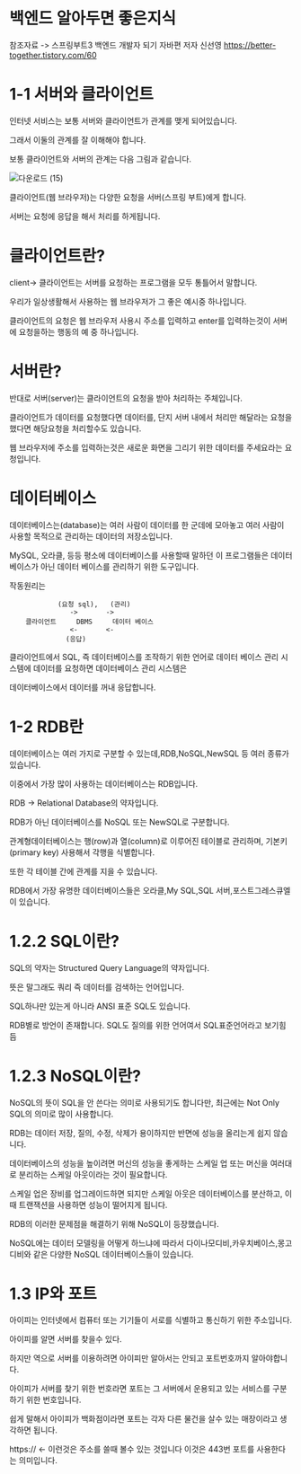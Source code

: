 백엔드 알아두면 좋은지식
===

참조자료 -> 스프링부트3 백엔드 개발자 되기 자바편 저자 신선영
https://better-together.tistory.com/60

1-1 서버와 클라이언트
===

인터넷 서비스는 보통 서버와 클라이언트가 관계를 맺게 되어있습니다.

그래서 이둘의 관계를 잘 이해해야 합니다.

보통 클라이언트와 서버의 관계는 다음 그림과 같습니다.

![다운로드 (15)](https://github.com/kmh0128/SpringBoot/assets/100178951/e07802f5-7bb9-4d77-8b22-5fb634ff8d79)

클라이언트(웹 브라우저)는 다양한 요청을 서버(스프링 부트)에게 합니다.

서버는 요청에 응답을 해서 처리를 하게됩니다.

클라이언트란?
==

client-> 클라이언트는 서버를 요청하는 프로그램을 모두 통틀어서 말합니다.

우리가 일상생활해서 사용하는 웹 브라우저가 그 좋은 예시중 하나입니다.

클라이언트의 요청은 웹 브라우저 사용시 주소를 입력하고 enter를 입력하는것이 서버에 요청을하는 행동의 예 중 하나입니다.

서버란?
===

반대로 서버(server)는 클라이언트의 요청을 받아 처리하는 주체입니다.

클라이언트가 데이터를 요청했다면 데이터를, 단지 서버 내에서 처리만 해달라는 요청을 했다면 해당요청을 처리할수도 있습니다.

웹 브라우저에 주소를 입력하는것은 새로운 화면을 그리기 위한 데이터를 주세요라는 요청입니다.

데이터베이스
===

데이터베이스는(database)는 여러 사람이 데이터를 한 군데에 모아놓고 여러 사람이 사용할 목적으로 관리하는 데이터의 저장소입니다.

MySQL, 오라클, 등등 평소에 데이터베이스를 사용할때 말하던 이 프로그램들은 데이터 베이스가 아닌 데이터 베이스를 관리하기 위한 도구입니다.

작동원리는

                (요청 sql),   (관리)   
                   ->       ->
        클라이언트     DBMS     데이터 베이스
                   <-       <-
                  (응답)

클라이언트에서 SQL, 즉 데이터베이스를 조작하기 위한 언어로 데이터 베이스 관리 시스템에 데이터를 요청하면 데이터베이스 관리 시스템은

데이터베이스에서 데이터를 꺼내 응답합니다.

1-2 RDB란
===

데이터베이스는 여러 가지로 구분할 수 있는데,RDB,NoSQL,NewSQL 등 여러 종류가 있습니다.

이중에서 가장 많이 사용하는 데이터베이스는 RDB입니다.

RDB -> Relational Database의 약자입니다.

RDB가 아닌 데이터베이스를 NoSQL 또는 NewSQL로 구분합니다.

관계형데이터베이스는 행(row)과 열(column)로 이루어진 테이블로 관리하며, 기본키(primary key) 사용해서 각행을 식별합니다.

또한 각 테이블 간에 관계를 지을 수 있습니다.

RDB에서 가장 유명한 데이터베이스들은 오라클,My SQL,SQL 서버,포스트그레스큐엘이 있습니다.

1.2.2 SQL이란?
===

SQL의 약자는 Structured Query Language의 약자입니다.

뜻은 말그래도 쿼리 즉 데이터를 검색하는 언어입니다.

SQL하나만 있는게 아니라 ANSI 표준 SQL도 있습니다.

RDB별로 방언이 존재합니다.
SQL도 질의를 위한 언어여서 SQL표준언어라고 보기힘듬

1.2.3 NoSQL이란?
===

NoSQL의 뜻이 SQL을 안 쓴다는 의미로 사용되기도 합니다만, 최근에는 Not Only SQL의 의미로 많이 사용합니다.

RDB는 데이터 저장, 질의, 수정, 삭제가 용이하지만 반면에 성능을 올리는게 쉽지 않습니다.

데이터베이스의 성능을 높이려면 머신의 성능을 좋게하는 스케일 업 또는 머신을 여러대로 분리하는 스케일 아웃이라는 것이 필요합니다.

스케일 업은 장비를 업그레이드하면 되지만 스케일 아웃은 데이터베이스를 분산하고, 이때 트랜잭션을 사용하면 성능이 떨어지게 됩니다.

RDB의 이러한 문제점을 해결하기 위해 NoSQL이 등장했습니다. 

NoSQL에는 데이터 모델링을 어떻게 하느냐에 따라서 다이나모디비,카우치베이스,몽고디비와 같은 다양한 NoSQL 데이터베이스들이 있습니다.

1.3 IP와 포트
=== 
 아이피는 인터넷에서 컴퓨터 또는 기기들이 서로를 식별하고 통신하기 위한 주소입니다.

 아이피를 알면 서버를 찾을수 있다.

 하지만 역으로 서버를 이용하려면 아이피만 알아서는 안되고 포트번호까지 알아야합니다.

 아이피가 서버를 찾기 위한 번호라면 포트는 그 서버에서 운용되고 있는 서비스를 구분하기 위한 번호입니다.

 쉽게 말해서 아이피가 백화점이라면 포트는 각자 다른 물건을 살수 있는 매장이라고 생각하면 됩니다.

 https:// <- 이런것은 주소를 쓸때 볼수 있는 것입니다 이것은 443번 포트를 사용한다는 의미입니다.

 
          

